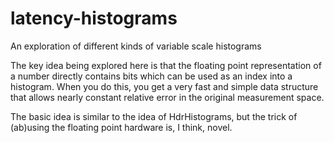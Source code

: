 # latency-histograms
An exploration of different kinds of variable scale histograms

The key idea being explored here is that the floating point representation of a number 
directly contains bits which can be used as an index into a histogram. When you do this, 
you get a very fast and simple data structure that allows nearly constant relative error 
in the original measurement space. 

The basic idea is similar to the idea of HdrHistograms, but the trick of (ab)using the floating
point hardware is, I think, novel.

